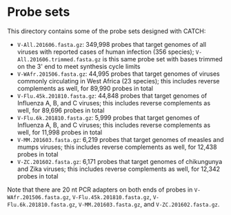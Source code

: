 Probe sets
==========

This directory contains some of the probe sets designed with CATCH:
* `V-All.201606.fasta.gz`: 349,998 probes that target genomes of all viruses with reported cases of human infection (356 species); `V-All.201606.trimmed.fasta.gz` is this same probe set with bases trimmed on the 3' end to meet synthesis cycle limits
* `V-WAfr.201506.fasta.gz`: 44,995 probes that target genomes of viruses commonly circulating in West Africa (23 species); this includes reverse complements as well, for 89,990 probes in total
* `V-Flu.45k.201810.fasta.gz`: 44,848 probes that target genomes of Influenza A, B, and C viruses; this includes reverse complements as well, for 89,696 probes in total
* `V-Flu.6k.201810.fasta.gz`: 5,999 probes that target genomes of Influenza A, B, and C viruses; this includes reverse complements as well, for 11,998 probes in total
* `V-MM.201603.fasta.gz`: 6,219 probes that target genomes of measles and mumps viruses; this includes reverse complements as well, for 12,438 probes in total
* `V-ZC.201602.fasta.gz`: 6,171 probes that target genomes of chikungunya and Zika viruses; this includes reverse complements as well, for 12,342 probes in total

Note that there are 20 nt PCR adapters on both ends of probes in `V-WAfr.201506.fasta.gz`, `V-Flu.45k.201810.fasta.gz`, `V-Flu.6k.201810.fasta.gz`, `V-MM.201603.fasta.gz`, and `V-ZC.201602.fasta.gz`.
